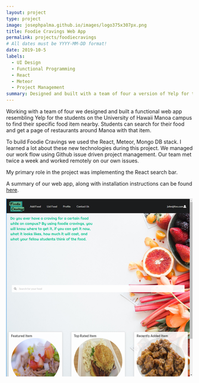```yaml
---
layout: project
type: project
image: josephpalma.github.io/images/logo375x307px.png
title: Foodie Cravings Web App
permalink: projects/foodiecravings
# All dates must be YYYY-MM-DD format!
date: 2019-10-5
labels:
  - UI Design
  - Functional Programming
  - React
  - Meteor
  - Project Management 
summary: Designed and built with a team of four a version of Yelp for the students at the University of Hawaii Manoa Campus.
---
```


Working with a team of four we designed and built a functional web app resembling Yelp for the students on the University of Hawaii Manoa campus to find their specific food item nearby. Students can search for their food and get a page of restaurants around Manoa with that item.

To build Foodie Cravings we used the React, Meteor, Mongo DB stack. I learned a lot about these new technologies during this project. We managed our work flow using Github issue driven project management. Our team met twice a week and worked remotely on our own issues. 

My primary role in the project was implementing the React search bar.

A summary of our web app, along with installation instructions can be found [here](https://github.com/foodiecravings/foodiecravings.github.io/blob/master/index.md).

<div>
  <img class="ui image" src="../images/landingsmall.png">
</div>
